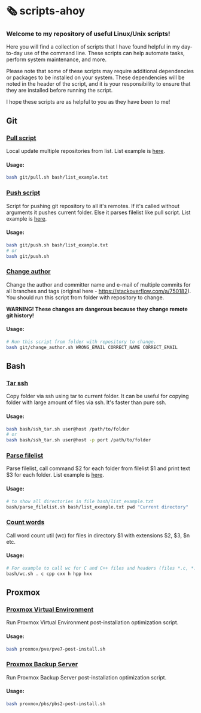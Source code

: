 # 🗞️ scripts-ahoy

### Welcome to my repository of useful Linux/Unix scripts!

Here you will find a collection of scripts that I have found helpful in my day-to-day use of the command line. These scripts can help automate tasks, perform system maintenance, and more.

Please note that some of these scripts may require additional dependencies or packages to be installed on your system. These dependencies will be noted in the header of the script, and it is your responsibility to ensure that they are installed before running the script.

I hope these scripts are as helpful to you as they have been to me!

## Git

### [Pull script](git/pull.sh)

Local update multiple repositories from list. List example is [here](bash/list_example.txt).

#### Usage:

```bash
bash git/pull.sh bash/list_example.txt
```

### [Push script](git/push.sh)

Script for pushing git repository to all it's remotes. If it's called without arguments it pushes current folder. Else it parses filelist like pull script. List example is [here](bash/list_example.txt).

#### Usage:

```bash
bash git/push.sh bash/list_example.txt
# or
bash git/push.sh
```

### [Change author](git/change_author.sh)

Change the author and committer name and e-mail of multiple commits for all branches and tags (original here - https://stackoverflow.com/a/750182). You should run this script from folder with repository to change.

**WARNING! These changes are dangerous because they change remote git history!**

#### Usage:

```bash
# Run this script from folder with repository to change.
bash git/change_author.sh WRONG_EMAIL CORRECT_NAME CORRECT_EMAIL
```

## Bash

### [Tar ssh](bash/ssh_tar.sh)

Copy folder via ssh using tar to current folder. It can be useful for copying folder with large amount of files via ssh. It's faster than pure ssh.

#### Usage:

```bash
bash bash/ssh_tar.sh user@host /path/to/folder
# or
bash bash/ssh_tar.sh user@host -p port /path/to/folder
```

### [Parse filelist](bash/parse_filelist.sh)

Parse filelist, call command \$2 for each folder from filelist \$1 and print text \$3 for each folder. List example is [here](bash/list_example.txt).

#### Usage:

```bash
# to show all directories in file bash/list_example.txt
bash/parse_filelist.sh bash/list_example.txt pwd "Current directory"
```

### [Count words](bash/wc.sh)

Call word count util (wc) for files in directory \$1 with extensions \$2, \$3, \$n etc.

#### Usage:

```bash
# For example to call wc for C and C++ files and headers (files *.c, *.cpp, *.cxx, *.h, *.hpp, *.hxx) run:
bash/wc.sh . c cpp cxx h hpp hxx
```

## Proxmox

### [Proxmox Virtual Environment](proxmox/pve/pve7-post-install.sh)

Run Proxmox Virtual Environment post-installation optimization script.

#### Usage:

```bash
bash proxmox/pve/pve7-post-install.sh
```

### [Proxmox Backup Server](proxmox/pbs/pbs2-post-install.sh)

Run Proxmox Backup Server post-installation optimization script.

#### Usage:

```bash
bash proxmox/pbs/pbs2-post-install.sh
```
